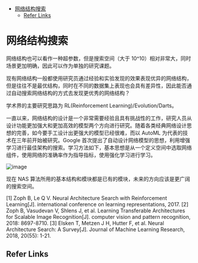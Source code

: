 - [网络结构搜索](#网络结构搜索)
  - [Refer Links](#refer-links)

# 网络结构搜索

网络结构也可以看作一种超参数，但是搜索空间（大于 10^10）相对非常大，同时场景更加明确，因此可以作为单独的研究课题。

现有网络结构一般都使用研究员通过经验和实验发现的效果表现优异的网络结构，但是往往不是最优结构，同时在不同的数据集上表现也会具有差异性，因此能否通过自动搜索网络结构的方式去发现更优秀的网络结构？

学术界的主要研究思路为 RL(Reinforcement Learning)/Evolution/Darts。

一直以来，网络结构的设计是一个非常需要经验且具有挑战性的工作，研究人员从设计功能更加强大和更加高效的模型两个方向进行研究。随着各类经典网络设计思想的完善，如今要手工设计出更强大的模型已经很难，而以 AutoML 为代表的技术在三年前开始被研究。Google 首次提出了自动设计网络模型的思想，利用增强学习进行最佳架构的搜索。学习方法如下，基本思想是从一个定义空间中选取网络组件，使用网络的准确率作为指导指标，使用强化学习进行学习。

![image](http://img.cdn.firejq.com/jpg/2019/7/31/9ded9dae283b90ff8db925607d3594e6.jpg)

现在 NAS 算法所用的基本结构和模块都是已有的模块，未来的方向应该是更广阔的搜索空间。

[1] Zoph B, Le Q V. Neural Architecture Search with Reinforcement Learning[J]. international conference on learning representations, 2017.
[2] Zoph B, Vasudevan V, Shlens J, et al. Learning Transferable Architectures for Scalable Image Recognition[J]. computer vision and pattern recognition, 2018: 8697-8710.
[3] Elsken T, Metzen J H, Hutter F, et al. Neural Architecture Search: A Survey[J]. Journal of Machine Learning Research, 2018, 20(55): 1-21.

## Refer Links
